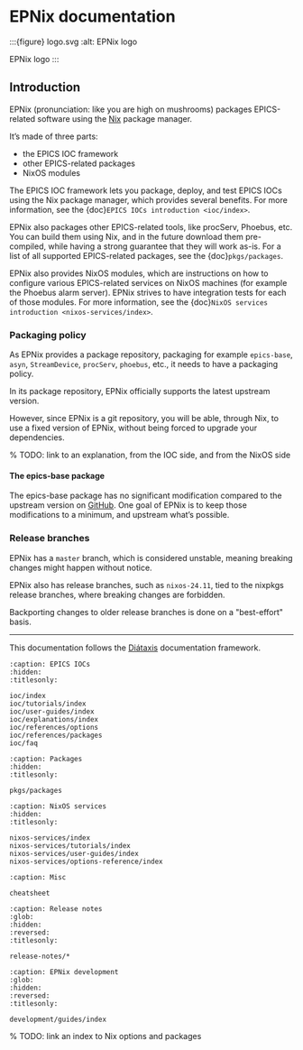 # EPNix documentation

:::{figure} logo.svg
:alt: EPNix logo

EPNix logo
:::

## Introduction

EPNix (pronunciation: like you are high on mushrooms) packages EPICS-related software using the [Nix] package manager.

It’s made of three parts:

- the EPICS IOC framework
- other EPICS-related packages
- NixOS modules

The EPICS IOC framework lets you package, deploy, and test EPICS IOCs
using the Nix package manager, which provides several benefits.
For more information, see the {doc}`EPICS IOCs introduction <ioc/index>`.

EPNix also packages other EPICS-related tools, like procServ, Phoebus, etc.
You can build them using Nix, and in the future download them pre-compiled, while having a strong guarantee that they will work as-is.
For a list of all supported EPICS-related packages, see the {doc}`pkgs/packages`.

EPNix also provides NixOS modules, which are instructions on how to configure various EPICS-related services on NixOS machines (for example the Phoebus alarm server).
EPNix strives to have integration tests for each of those modules.
For more information, see the {doc}`NixOS services introduction <nixos-services/index>`.

### Packaging policy

As EPNix provides a package repository, packaging for example `epics-base`, `asyn`, `StreamDevice`, `procServ`, `phoebus`, etc., it needs to have a packaging policy.

In its package repository, EPNix officially supports the latest upstream version.

However, since EPNix is a git repository, you will be able, through Nix, to use a fixed version of EPNix, without being forced to upgrade your dependencies.

% TODO: link to an explanation, from the IOC side, and from the NixOS side

#### The epics-base package

The epics-base package has no significant modification compared to the upstream version on [GitHub].
One goal of EPNix is to keep those modifications to a minimum, and upstream what’s possible.

### Release branches

EPNix has a `master` branch,
which is considered unstable,
meaning breaking changes might happen without notice.

EPNix also has release branches,
such as `nixos-24.11`,
tied to the nixpkgs release branches,
where breaking changes are forbidden.

Backporting changes to older release branches is done on a "best-effort" basis.

----

This documentation follows the [Diátaxis] documentation framework.

```{toctree}
:caption: EPICS IOCs
:hidden:
:titlesonly:

ioc/index
ioc/tutorials/index
ioc/user-guides/index
ioc/explanations/index
ioc/references/options
ioc/references/packages
ioc/faq
```

```{toctree}
:caption: Packages
:hidden:
:titlesonly:

pkgs/packages
```

```{toctree}
:caption: NixOS services
:hidden:
:titlesonly:

nixos-services/index
nixos-services/tutorials/index
nixos-services/user-guides/index
nixos-services/options-reference/index
```

```{toctree}
:caption: Misc

cheatsheet
```

```{toctree}
:caption: Release notes
:glob:
:hidden:
:reversed:
:titlesonly:

release-notes/*
```

```{toctree}
:caption: EPNix development
:glob:
:hidden:
:reversed:
:titlesonly:

development/guides/index
```

% TODO: link an index to Nix options and packages

[diátaxis]: https://diataxis.fr/
[github]: https://github.com/epics-base/epics-base/
[nix]: https://nixos.org/guides/how-nix-works/
